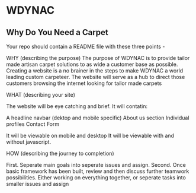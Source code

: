 
# WDYNAC
## Why Do You Need a Carpet

Your repo should contain a README file with these three points -

WHY (describing the purpose)
The purpose of WDYNAC is to provide tailor made artisan carpet solutions to as wide a customer base as possible. Creating a website is a no brainer in the steps to make WDYNAC a world leading custom carpeteer. The website will serve as a hub to direct those customers browsing the internet looking for tailor made carpets

WHAT (describing your site)

The website will be eye catching and brief. It will contatin:

A headline
navbar (dektop and mobile specific)
About us section
Individual profiles
Contact Form

It will be viewable on mobile and desktop
It will be viewable with and without javascript.


HOW (describing the journey to completion)

First. Seperate main goals into seperate issues and assign.
Second. Once basic framework has been built, review and then discuss further teamwork possibilities. Either working on everything together, or seperate tasks into smaller issues and assign
